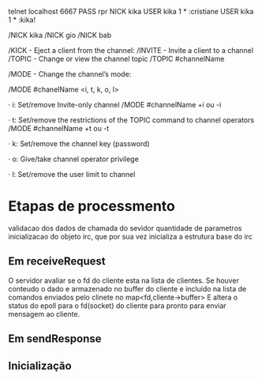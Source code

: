 telnet localhost 6667
PASS rpr
NICK kika
USER kika 1 * :cristiane
USER kika 1 * :kika!


/NICK kika
/NICK gio
/NICK bab

/KICK - Eject a client from the channel: 
/INVITE - Invite a client to a channel
/TOPIC - Change or view the channel topic
/TOPIC #channelName <topicName>

/MODE - Change the channel’s mode:

/MODE #chanelName <i, t, k, o, l>

· i: Set/remove Invite-only channel
	/MODE #channelName +i ou -i

· t: Set/remove the restrictions of the TOPIC command to channel operators
	/MODE #channelName +t ou -t

· k: Set/remove the channel key (password)

· o: Give/take channel operator privilege

· l: Set/remove the user limit to channel

# Etapas de processmento

validacao dos dados de chamada do sevidor
	quantidade de parametros
	inicializacao do objeto irc, que por sua vez inicializa a estrutura base do irc
	

## Em receiveRequest
O servidor avaliar se o fd do cliente esta na lista de clientes.
Se houver conteudo o dado e armazenado no buffer do cliente e incluido na lista de comandos enviados pelo clinete no map<fd,cliente->buffer>
E altera o status do epoll para o fd(socket) do cliente para pronto para enviar mensagem ao cliente.


## Em sendResponse 


## Inicialização
